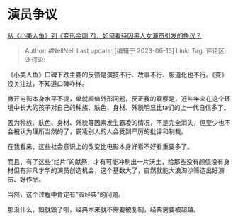 # 演员争议
[从《小美人鱼》到《变形金刚 7》，如何看待因黑人女演员引发的争议？](https://www.zhihu.com/question/606549803/answer/3075706122)

> Author: #NellNell
> Last update: [编辑于 2023-06-15]
> Link:
> Tag:
> 评论区:
> 泛讨论:

《小美人鱼》口碑下跌主要的反馈是演技不行、故事不行、服道化也不行。《变》没关注过，不知道口碑咋样。

撇开电影本身水平不提，单就颜值外形问题，反正我的观察是，近些年来在这个环境中长大的孩子对自己的种族、肤色、身材、外貌明显比ta们的上一代自信多了。

因为种族、肤色、身材、外貌等因素发生霸凌的情况，不是完全消失，但至少也不会被认为理所当然的了，霸凌别人的人会受到严厉的批评和制裁。

在我看来，这些社会意识上的改变比电影本身好看不好看重要多了。

而且，有了这些“烂片”的献祭，才有可能冲刷出一片沃土，给那些没有颜值没有身材但有非凡才华的演员创造机会，这个基数大了，自然就能大浪淘沙筛选出好演员、好作品。

当然，这个过程中肯定有“毁经典”的问题。

那没什么，毁就毁了呗，经典本来就不需要被复制，经典需要被超越。
